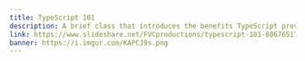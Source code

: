 ```yaml
---
title: TypeScript 101
description: A brief class that introduces the benefits TypeScript provides to large scale projects.
link: https://www.slideshare.net/FVCproductions/typescript-101-80676517
banner: https://i.imgur.com/KAPCJ9s.png
---
```

